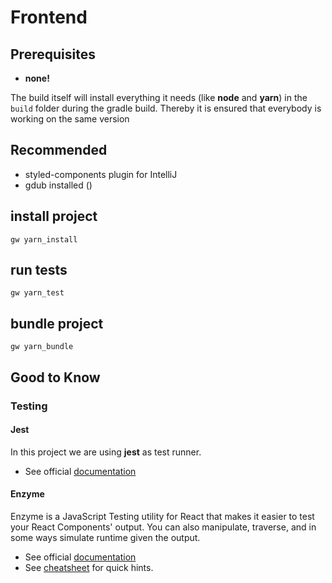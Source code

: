 Frontend
========

## Prerequisites

* **none!**

The build itself will install everything it needs (like **node** and **yarn**) in the `build` folder during the gradle build.
Thereby it is ensured that everybody is working on the same version

## Recommended

* styled-components plugin for IntelliJ
* gdub installed ()

## install project

    gw yarn_install
    
## run tests

    gw yarn_test
    
## bundle project

    gw yarn_bundle
    
## Good to Know

### Testing
#### Jest
In this project we are using **jest** as test runner.

* See official [documentation](https://jestjs.io/docs/en/getting-started.html)


#### Enzyme
Enzyme is a JavaScript Testing utility for React that makes it easier to test your React Components' output. 
You can also manipulate, traverse, and in some ways simulate runtime given the output.

* See official [documentation](https://airbnb.io/enzyme/docs/guides/jest.html)
* See [cheatsheet](https://devhints.io/enzyme) for quick hints.